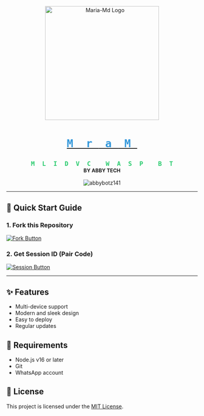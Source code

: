 <p align="center">
  <img src="https://files.catbox.moe/bt7a3x.jpeg" width="300" alt="Maria-Md Logo"/>
</p>

<h1 align="center">
  <a href="https://github.com/abbybotz141/maria-md">
    <span style="color: #3498db; font-family: monospace;">
      M
      <span style="display: inline-block; width: 0; overflow: hidden; transition: width 0.3s;">a</span>
      r
      <span style="display: inline-block; width: 0; overflow: hidden; transition: width 0.3s;">i</span>
      a
      <span style="display: inline-block; width: 0; overflow: hidden; transition: width 0.3s;">-</span>
      M
      <span style="display: inline-block; width: 0; overflow: hidden; transition: width 0.3s;">d</span>
    </span>
  </a>
</h1>

<h3 align="center">
  <span style="color: #2ecc71; font-family: monospace;">
    M
    <span style="display: inline-block; width: 0; overflow: hidden; transition: width 0.3s;">U</span>
    L
    <span style="display: inline-block; width: 0; overflow: hidden; transition: width 0.3s;">T</span>
    I
    <span style="display: inline-block; width: 0; overflow: hidden; transition: width 0.3s;">-</span>
    D
    <span style="display: inline-block; width: 0; overflow: hidden; transition: width 0.3s;">E</span>
    V
    <span style="display: inline-block; width: 0; overflow: hidden; transition: width 0.3s;">I</span>
    C
    <span style="display: inline-block; width: 0; overflow: hidden; transition: width 0.3s;">E</span>
    &nbsp;
    W
    <span style="display: inline-block; width: 0; overflow: hidden; transition: width 0.3s;">H</span>
    A
    <span style="display: inline-block; width: 0; overflow: hidden; transition: width 0.3s;">T</span>
    S
    <span style="display: inline-block; width: 0; overflow: hidden; transition: width 0.3s;">A</span>
    P
    <span style="display: inline-block; width: 0; overflow: hidden; transition: width 0.3s;">P</span>
    &nbsp;
    B
    <span style="display: inline-block; width: 0; overflow: hidden; transition: width 0.3s;">O</span>
    T
  </span>
  <br>
  <span style="font-size: 0.8em;">BY ABBY TECH</span>
</h3>

<p align="center">
  <img src="https://komarev.com/ghpvc/?username=abbybotz141&label=Profile%20views&color=0e75b6&style=flat" alt="abbybotz141" /> 
</p>

---

## 🚀 Quick Start Guide

### 1. Fork this Repository
<a href="https://github.com/abbybotz141/maria-md/fork">
  <img src="https://img.shields.io/badge/FORK_MARIA--MD_REPOSITORY-%231DA1F2?style=for-the-badge&logo=github&logoColor=white" alt="Fork Button"/>
</a>

### 2. Get Session ID (Pair Code)
<a href="https://maria-session-bhmh.onrender.com">
  <img src="https://img.shields.io/badge/CLICK_HERE_TO_GET_SESSION_ID-%23FF5722?style=for-the-badge&logo=node.js&logoColor=white" alt="Session Button"/>
</a>

---

## ✨ Features
- Multi-device support
- Modern and sleek design
- Easy to deploy
- Regular updates

## 📌 Requirements
- Node.js v16 or later
- Git
- WhatsApp account

## 📜 License
This project is licensed under the [MIT License](LICENSE).
